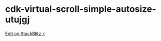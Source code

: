 # cdk-virtual-scroll-simple-autosize-utujgj

[Edit on StackBlitz ⚡️](https://stackblitz.com/edit/cdk-virtual-scroll-simple-autosize-utujgj)